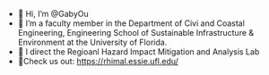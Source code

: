 - 👋 Hi, I’m @GabyOu
- 👀 I’m a faculty member in the Department of Civi and Coastal Engineering, Engineering School of Sustainable Infrastructure & Environment at the University of Florida. 
- 🌱 I direct the Regioanl Hazard Impact Mitigation and Analysis Lab
- 🔎Check us out: https://rhimal.essie.ufl.edu/
